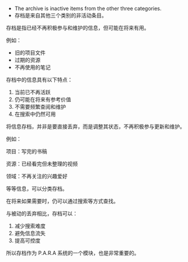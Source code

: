 
- The archive is inactive items from the other three categories.
- 存档是来自其他三个类别的非活动条目。

存档是指已经不再积极参与和维护的信息，但可能在将来有用。

例如：

- 旧的项目文件
- 过期的资源
- 不再使用的笔记

存档中的信息具有以下特点：

1. 当前已不再活跃
2. 仍可能在将来有参考价值
3. 不需要频繁查阅和维护
4. 在搜索中仍然可用

将信息存档，并非是要直接丢弃，而是调整其状态，不再积极参与更新和维护。

例如：

项目：写完的书稿

资源：已经看完但未整理的视频

领域：不再关注的兴趣爱好 

等等信息，可以分类存档。

在将来如果需要时，仍可以通过搜索等方式查找。

与被动的丢弃相比，存档可以：

1. 减少搜索难度
2. 避免信息流失
3. 提高可控度

所以存档作为 P.A.R.A 系统的一个模块，也是非常重要的。